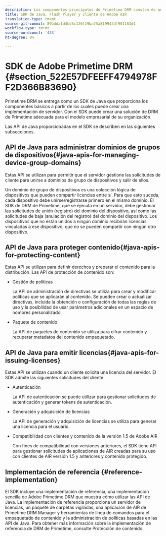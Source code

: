 ```yaml
---
description: Los componentes principales de Primetime DRM constan de un SDK de Java y los entornos de tiempo de ejecución del cliente de Flash Player y Adobe AIR.
title: SDK de Java, Flash Player y cliente de Adobe AIR
translation-type: tm+mt
source-git-commit: 89bdda1d4bd5c126f19ba75a819942df901183d1
workflow-type: tm+mt
source-wordcount: '433'
ht-degree: 0%

---
```



# SDK de Adobe Primetime DRM {#section_522E57DFEEFF4794978FF2D366B83690}

Primetime DRM se entrega como un SDK de Java que proporciona los componentes básicos a partir de los cuales puede crear una implementación de servidor. Con el SDK puede crear una solución de DRM de Primetime adecuada para el modelo empresarial de su organización.

Las API de Java proporcionadas en el SDK se describen en las siguientes subsecciones.

## API de Java para administrar dominios de grupos de dispositivos{#java-apis-for-managing-device-group-domains}

Estas API se utilizan para permitir que el servidor gestione las solicitudes de cliente para unirse a dominios de grupo de dispositivos y salir de ellos.

Un dominio de grupo de dispositivos es una colección lógica de dispositivos que pueden compartir licencias entre sí. Para que esto suceda, cada dispositivo debe unirse/registrarse primero en el mismo dominio. El SDK de DRM de Primetime, que se ejecuta en un servidor, debe gestionar las solicitudes de unión (registro) del dominio del dispositivo, así como las solicitudes de baja (anulación del registro) del dominio del dispositivo. Los dispositivos que no están unidos a ningún dominio recibirán licencias vinculadas a ese dispositivo, que no se pueden compartir con ningún otro dispositivo.

## API de Java para proteger contenido{#java-apis-for-protecting-content}

Estas API se utilizan para definir derechos y preparar el contenido para la distribución. Las API de protección de contenido son:

* Gestión de políticas

   La API de administración de directivas se utiliza para crear y modificar políticas que se aplicarán al contenido. Se pueden crear o actualizar directivas, incluida la obtención o configuración de todas las reglas de uso y la posibilidad de usar parámetros adicionales en un espacio de nombres personalizado.

* Paquete de contenido

   La API de paquetes de contenido se utiliza para cifrar contenido y recuperar metadatos del contenido empaquetado.

## API de Java para emitir licencias{#java-apis-for-issuing-licenses}

Estas API se utilizan cuando un cliente solicita una licencia del servidor. El SDK admite las siguientes solicitudes del cliente:

* Autenticación

   La API de autenticación se puede utilizar para gestionar solicitudes de autenticación y generar tokens de autenticación.

* Generación y adquisición de licencias

   La API de generación y adquisición de licencias se utiliza para generar una licencia para el usuario.

* Compatibilidad con clientes y contenido de la versión 1.5 de Adobe AIR

   Con fines de compatibilidad con versiones anteriores, el SDK tiene API para gestionar solicitudes de aplicaciones de AIR creadas para su uso con clientes de AIR versión 1.5 y anteriores y contenido protegido.

## Implementación de referencia {#reference-implementation}

El SDK incluye una implementación de referencia, una implementación sencilla de Adobe Primetime DRM que muestra cómo utilizar las API de Java. La implementación de referencia proporciona un servidor de licencias, un paquete de carpetas vigiladas, una aplicación de AIR de Primetime DRM Manager y herramientas de línea de comandos para el empaquetado de contenido y la administración de políticas basadas en las API de Java. Para obtener más información sobre la implementación de referencia de DRM de Primetime, consulte Protección de contenido.